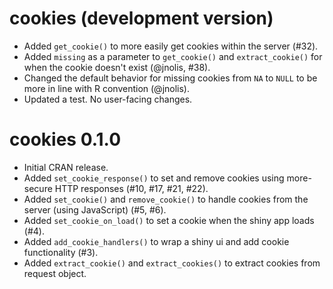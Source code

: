 # cookies (development version)

* Added `get_cookie()` to more easily get cookies within the server (#32).
* Added `missing` as a parameter to `get_cookie()` and `extract_cookie()` for when the cookie doesn't exist (@jnolis, #38).
* Changed the default behavior for missing cookies from `NA` to `NULL` to be more in line with R convention (@jnolis).
* Updated a test. No user-facing changes.

# cookies 0.1.0

* Initial CRAN release.
* Added `set_cookie_response()` to set and remove cookies using more-secure HTTP responses (#10, #17, #21, #22).
* Added `set_cookie()` and `remove_cookie()` to handle cookies from the server (using JavaScript) (#5, #6).
* Added `set_cookie_on_load()` to set a cookie when the shiny app loads (#4).
* Added `add_cookie_handlers()`  to wrap a shiny ui and add cookie functionality (#3).
* Added `extract_cookie()` and `extract_cookies()` to extract cookies from request object.
